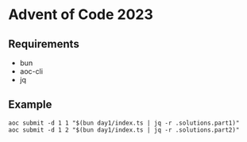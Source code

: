 # Advent of Code 2023

## Requirements

- bun
- aoc-cli
- jq


## Example

```
aoc submit -d 1 1 "$(bun day1/index.ts | jq -r .solutions.part1)"
aoc submit -d 1 2 "$(bun day1/index.ts | jq -r .solutions.part2)"
```
